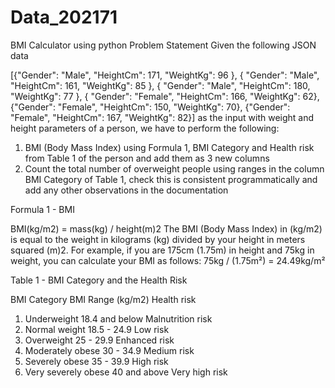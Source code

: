 # Data_202171
BMI Calculator using python
Problem Statement
Given the following JSON data

[{"Gender": "Male", "HeightCm": 171, "WeightKg": 96 },
{ "Gender": "Male", "HeightCm": 161, "WeightKg": 85 },
{ "Gender": "Male", "HeightCm": 180, "WeightKg": 77 },
{ "Gender": "Female", "HeightCm": 166, "WeightKg": 62},
{"Gender": "Female", "HeightCm": 150, "WeightKg": 70},
{"Gender": "Female", "HeightCm": 167, "WeightKg": 82}]
as the input with weight and height parameters of a person, we have to perform
the following:
1) BMI (Body Mass Index) using Formula 1, BMI Category and
Health risk from Table 1 of the person and add them as 3 new columns
2) Count the total number of overweight people using ranges in the column BMI
Category of Table 1, check this is consistent programmatically and add any
other observations in the documentation

Formula 1 - BMI

BMI(kg/m2) = mass(kg) / height(m)2
The BMI (Body Mass Index) in (kg/m2) is equal to the weight in kilograms (kg) divided by your height in meters squared (m)2. For example, if you are 175cm (1.75m) in height and 75kg in weight, you can calculate your BMI as follows: 75kg / (1.75m²) = 24.49kg/m²


Table 1 - BMI Category and the Health Risk

BMI Category BMI Range (kg/m2) Health risk

1. Underweight 18.4 and below Malnutrition risk
2. Normal weight 18.5 - 24.9 Low risk
3. Overweight 25 - 29.9 Enhanced risk
4. Moderately obese 30 - 34.9 Medium risk
5. Severely obese 35 - 39.9 High risk
6. Very severely obese 40 and above Very high risk
